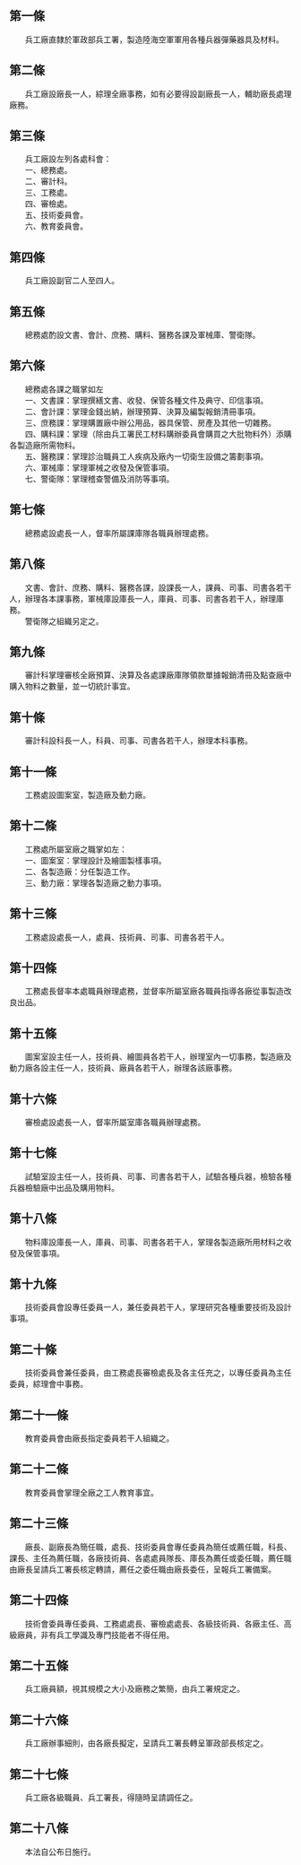第一條 
-------
　　兵工廠直隸於軍政部兵工署，製造陸海空軍軍用各種兵器彈藥器具及材料。  


第二條 
-------
　　兵工廠設廠長一人，綜理全廠事務，如有必要得設副廠長一人，輔助廠長處理廠務。  


第三條 
-------
　　兵工廠設左列各處科會：  
　　一、總務處。  
　　二、審計科。  
　　三、工務處。  
　　四、審檢處。  
　　五、技術委員會。  
　　六、教育委員會。  


第四條 
-------
　　兵工廠設副官二人至四人。  


第五條 
-------
　　總務處酌設文書、會計、庶務、購料、醫務各課及軍械庫、警衛隊。  


第六條 
-------
　　總務處各課之職掌如左  
　　一、文書課：掌理撰繕文書、收發、保管各種文件及典守、印信事項。  
　　二、會計課：掌理金錢出納，辦理預算、決算及編製報銷清冊事項。  
　　三、庶務課：掌理購置廠中辦公用品，器具保管、房產及其他一切雜務。  
　　四、購料課：掌理（除由兵工署民工材料購辦委員會購買之大批物料外）添購各製造廠所需物料。  
　　五、醫務課：掌理診治職員工人疾病及廠內一切衛生設備之籌劃事項。  
　　六、軍械庫：掌理軍械之收發及保管事項。  
　　七、警衛隊：掌理稽查警備及消防等事項。  


第七條 
-------
　　總務處設處長一人，督率所屬課庫隊各職員辦理處務。  


第八條 
-------
　　文書、會計、庶務、購料、醫務各課，設課長一人，課員、司事、司書各若干人，辦理各本課事務，軍械庫設庫長一人，庫員、司事、司書各若干人，辦理庫務。  
　　警衛隊之組織另定之。  


第九條 
-------
　　審計科掌理審核全廠預算、決算及各處課廠庫隊領款單據報銷清冊及點查廠中購入物料之數量，並一切統計事宜。  


第十條 
-------
　　審計科設科長一人，科員、司事、司書各若干人，辦理本科事務。  


第十一條 
---------
　　工務處設圖案室，製造廠及動力廠。  


第十二條 
---------
　　工務處所屬室廠之職掌如左：  
　　一、圖案室：掌理設計及繪圖製樣事項。  
　　二、各製造廠：分任製造工作。  
　　三、動力廠：掌理各製造廠之動力事項。  


第十三條 
---------
　　工務處設處長一人，處員、技術員、司事、司書各若干人。  


第十四條 
---------
　　工務處長督率本處職員辦理處務，並督率所屬室廠各職員指導各廠從事製造改良出品。  


第十五條 
---------
　　圖案室設主任一人，技術員、繪圖員各若干人，辦理室內一切事務，製造廠及動力廠各設主任一人，技術員、廠員各若干人，辦理各該廠事務。  


第十六條 
---------
　　審檢處設處長一人，督率所屬室庫各職員辦理處務。  


第十七條 
---------
　　試驗室設主任一人，技術員、司事、司書各若干人，試驗各種兵器，檢驗各種兵器檢驗廠中出品及購用物料。  


第十八條 
---------
　　物料庫設庫長一人，庫員、司事、司書各若干人，掌理各製造廠所用材料之收發及保管事項。  


第十九條 
---------
　　技術委員會設專任委員一人，兼任委員若干人，掌理研究各種重要技術及設計事項。  


第二十條 
---------
　　技術委員會兼任委員，由工務處長審檢處長及各主任充之，以專任委員為主任委員，綜理會中事務。  


第二十一條 
-----------
　　教育委員會由廠長指定委員若干人組織之。  


第二十二條 
-----------
　　教育委員會掌理全廠之工人教育事宜。  


第二十三條 
-----------
　　廠長、副廠長為簡任職，處長、技術委員會專任委員為簡任或薦任職，科長、課長、主任為薦任職，各廠技術員、各處處員隊長、庫長為薦任或委任職，薦任職由廠長呈請兵工署長核定轉請，薦任之委任職由廠長委任，呈報兵工署備案。  


第二十四條 
-----------
　　技術會委員專任委員、工務處處長、審檢處處長、各級技術員、各廠主任、高級廠員，非有兵工學識及專門技能者不得任用。  


第二十五條 
-----------
　　兵工廠員額，視其規模之大小及廠務之繁簡，由兵工署規定之。  


第二十六條 
-----------
　　兵工廠辦事細則，由各廠長擬定，呈請兵工署長轉呈軍政部長核定之。  


第二十七條 
-----------
　　兵工廠各級職員、兵工署長，得隨時呈請調任之。  


第二十八條 
-----------
　　本法自公布日施行。